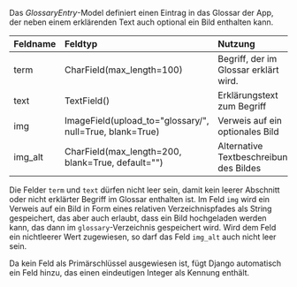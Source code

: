 Das *GlossaryEntry*-Model definiert einen Eintrag in das Glossar der App, der neben einem erklärenden Text auch optional ein
Bild enthalten kann.

| Feldname | Feldtyp | Nutzung |
| :--- | :--- | :--- |
| term | CharField(max_length=100) | Begriff, der im Glossar erklärt wird. |
| text | TextField() | Erklärungstext zum Begriff |
| img | ImageField(upload_to="glossary/", null=True, blank=True) | Verweis auf ein optionales Bild |
| img_alt | CharField(max_length=200, blank=True, default="") | Alternative Textbeschreibung des Bildes |

Die Felder `term` und `text` dürfen nicht leer sein, damit kein leerer Abschnitt oder nicht erklärter Begriff im Glossar
enthalten ist. Im Feld `img` wird ein Verweis auf ein Bild in Form eines relativen Verzeichnispfades als String gespeichert,
das aber auch erlaubt, dass ein Bild hochgeladen werden kann, das dann im `glossary`-Verzeichnis gespeichert wird. Wird dem
Feld ein nichtleerer Wert zugewiesen, so darf das Feld `img_alt` auch nicht leer sein.

Da kein Feld als Primärschlüssel ausgewiesen ist, fügt Django automatisch ein Feld hinzu, das einen eindeutigen Integer als
Kennung enthält.
